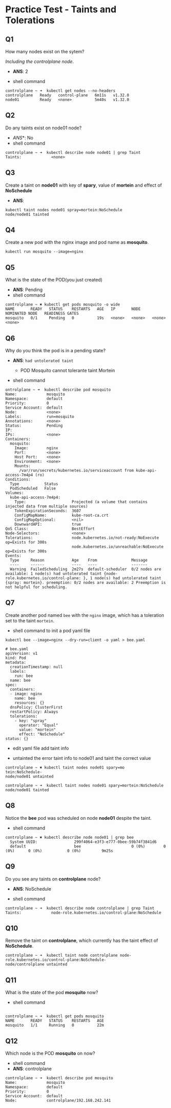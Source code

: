 # Practice Test - Taints and Tolerations

## Q1

How many nodes exist on the sytem?

_Including the controlplane node_.

- **ANS**: 2

- shell command

```shell
controlplane ~ ➜  kubectl get nodes --no-headers 
controlplane   Ready   control-plane   6m11s   v1.32.0
node01         Ready   <none>          5m40s   v1.32.0

```

## Q2

Do any taints exist on node01 node?

- *ANS**: No
- shell command

```shell
controlplane ~ ➜  kubectl describe node node01 | grep Taint
Taints:             <none>
```

## Q3

Create a taint on **node01** with key of **spary**, value of **mortein** and effect of **NoSchedule**

- **ANS**:

```shell
kubectl taint nodes node01 spray=mortein:NoSchedule 
node/node01 tainted
```

## Q4

Create a new pod with the nginx image and pod name as **mosquito**.

```shell
kubectl run mosquito --image=nginx
```

## Q5

What is the state of the POD(you just created)

- **ANS**: Pending
- shell command

```shell 
controlplane ~ ✖ kubectl get pods mosquito -o wide 
NAME       READY   STATUS    RESTARTS   AGE   IP       NODE     NOMINATED NODE   READINESS GATES
mosquito   0/1     Pending   0          19s   <none>   <none>   <none>           <none>
```

## Q6

Why do you think the pod is in a pending state?

- **ANS**: `had untolerated taint`
    - POD Mosquito cannot tolerante taint Mortein


- shell command

```shell
ontrolplane ~ ➜  kubectl describe pod mosquito 
Name:             mosquito
Namespace:        default
Priority:         0
Service Account:  default
Node:             <none>
Labels:           run=mosquito
Annotations:      <none>
Status:           Pending
IP:               
IPs:              <none>
Containers:
  mosquito:
    Image:        nginx
    Port:         <none>
    Host Port:    <none>
    Environment:  <none>
    Mounts:
      /var/run/secrets/kubernetes.io/serviceaccount from kube-api-access-7m4p4 (ro)
Conditions:
  Type           Status
  PodScheduled   False 
Volumes:
  kube-api-access-7m4p4:
    Type:                    Projected (a volume that contains injected data from multiple sources)
    TokenExpirationSeconds:  3607
    ConfigMapName:           kube-root-ca.crt
    ConfigMapOptional:       <nil>
    DownwardAPI:             true
QoS Class:                   BestEffort
Node-Selectors:              <none>
Tolerations:                 node.kubernetes.io/not-ready:NoExecute op=Exists for 300s
                             node.kubernetes.io/unreachable:NoExecute op=Exists for 300s
Events:
  Type     Reason            Age    From               Message
  ----     ------            ----   ----               -------
  Warning  FailedScheduling  2m27s  default-scheduler  0/2 nodes are available: 1 node(s) had untolerated taint {node-role.kubernetes.io/control-plane: }, 1 node(s) had untolerated taint {spray: mortein}. preemption: 0/2 nodes are available: 2 Preemption is not helpful for scheduling.
```

## Q7

Create another pod named `bee` with the `nginx` image, which has a toleration set to the taint `mortein`.

- shell command to init a pod yaml file

```shell
kubectl bee --image=nginx --dry-run=client -o yaml > bee.yaml 

# bee.yaml 
apiVersion: v1
kind: Pod
metadata:
  creationTimestamp: null
  labels:
    run: bee
  name: bee
spec:
  containers:
  - image: nginx
    name: bee
    resources: {}
  dnsPolicy: ClusterFirst
  restartPolicy: Always
  tolerations:
    - key: "spray"
      operator: "Equal"
      value: "mortein"
      effect: "NoSchedule"
status: {}
```

- edit yaml file add taint info

- untainted the error taint info to node01 and taint the correct value

```shell
controlplane ~ ✖ kubectl taint nodes node01 spary=mo
tein:NoSchedule-
node/node01 untainted

controlplane ~ ➜  kubectl taint nodes node01 spary=mortein:NoSchedule 
node/node01 tainted
```

## Q8

Notice the **bee** pod was scheduled on node **node01** despite the taint.

- shell command

```shell
controlplane ~ ✖ kubectl describe node node01 | grep bee
  System UUID:                299f4064-e3f3-e777-0bee-59b74f3841d6
  default                     bee                      0 (0%)        0 (0%)      0 (0%)           0 (0%)         9m25s
```

## Q9

Do you see any taints on **controlplane** node?

- **ANS**: NoSchedule

- shell command

```shell
controlplane ~ ➜  kubectl describe node controlplane | grep Taint 
Taints:             node-role.kubernetes.io/control-plane:NoSchedule 
```

## Q10

Remove the taint on **controlplane**, which currently has the taint effect of **NoSchedule**.

```shell
controlplane ~ ➜  kubectl taint node controlplane node-role.kubernetes.io/control-plane:NoSchedule-
node/controlplane untainted
```

## Q11

What is the state of the pod **mosquito** now?

- shell command

```shell

controlplane ~ ➜  kubectl get pods mosquito 
NAME       READY   STATUS    RESTARTS   AGE
mosquito   1/1     Running   0          22m
```

## Q12

Which node is the POD **mosquito** on now?

- shell command
- **ANS**: controlplane

```shell
controlplane ~ ➜  kubectl describe pod mosquito
Name:             mosquito
Namespace:        default
Priority:         0
Service Account:  default
Node:             controlplane/192.168.242.141
```


